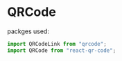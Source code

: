 # QRCode

packges used:

```js
import QRCodeLink from "qrcode";
import QRCode from "react-qr-code";
```
